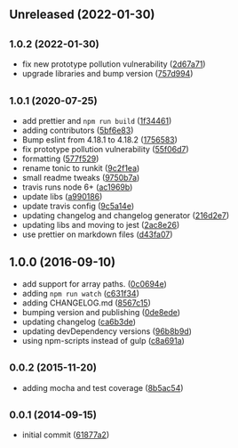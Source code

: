 ## Unreleased (2022-01-30)

## <small>1.0.2 (2022-01-30)</small>

- fix new prototype pollution vulnerability ([2d67a71](https://github.com/skratchdot/object-path-set/commit/2d67a71))
- upgrade libraries and bump version ([757d994](https://github.com/skratchdot/object-path-set/commit/757d994))

## <small>1.0.1 (2020-07-25)</small>

- add prettier and `npm run build` ([1f34461](https://github.com/skratchdot/object-path-set/commit/1f34461))
- adding contributors ([5bf6e83](https://github.com/skratchdot/object-path-set/commit/5bf6e83))
- Bump eslint from 4.18.1 to 4.18.2 ([1756583](https://github.com/skratchdot/object-path-set/commit/1756583))
- fix prototype pollution vulnerability ([55f06d7](https://github.com/skratchdot/object-path-set/commit/55f06d7))
- formatting ([577f529](https://github.com/skratchdot/object-path-set/commit/577f529))
- rename tonic to runkit ([9c2f1ea](https://github.com/skratchdot/object-path-set/commit/9c2f1ea))
- small readme tweaks ([9750b7a](https://github.com/skratchdot/object-path-set/commit/9750b7a))
- travis runs node 6+ ([ac1969b](https://github.com/skratchdot/object-path-set/commit/ac1969b))
- update libs ([a990186](https://github.com/skratchdot/object-path-set/commit/a990186))
- update travis config ([9c5a14e](https://github.com/skratchdot/object-path-set/commit/9c5a14e))
- updating changelog and changelog generator ([216d2e7](https://github.com/skratchdot/object-path-set/commit/216d2e7))
- updating libs and moving to jest ([2ac8e26](https://github.com/skratchdot/object-path-set/commit/2ac8e26))
- use prettier on markdown files ([d43fa07](https://github.com/skratchdot/object-path-set/commit/d43fa07))

## 1.0.0 (2016-09-10)

- add support for array paths. ([0c0694e](https://github.com/skratchdot/object-path-set/commit/0c0694e))
- adding `npm run watch` ([c631f34](https://github.com/skratchdot/object-path-set/commit/c631f34))
- adding CHANGELOG.md ([8567c15](https://github.com/skratchdot/object-path-set/commit/8567c15))
- bumping version and publishing ([0de8ede](https://github.com/skratchdot/object-path-set/commit/0de8ede))
- updating changelog ([ca6b3de](https://github.com/skratchdot/object-path-set/commit/ca6b3de))
- updating devDependency versions ([96b8b9d](https://github.com/skratchdot/object-path-set/commit/96b8b9d))
- using npm-scripts instead of gulp ([c8a691a](https://github.com/skratchdot/object-path-set/commit/c8a691a))

## <small>0.0.2 (2015-11-20)</small>

- adding mocha and test coverage ([8b5ac54](https://github.com/skratchdot/object-path-set/commit/8b5ac54))

## <small>0.0.1 (2014-09-15)</small>

- initial commit ([61877a2](https://github.com/skratchdot/object-path-set/commit/61877a2))
